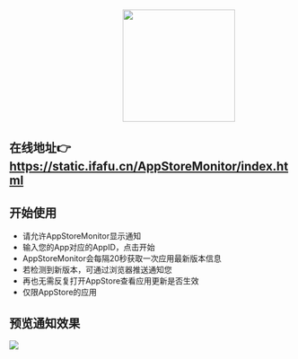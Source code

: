 <h1 align="center">
  <img src="http://www.zxlee.cn/AppStoreMonitorLogo.png" width="200" height="200" style="margin-left:100px"/>
</h1>  

## 在线地址👉 https://static.ifafu.cn/AppStoreMonitor/index.html

## 开始使用
* 请允许AppStoreMonitor显示通知
* 输入您的App对应的AppID，点击开始
* AppStoreMonitor会每隔20秒获取一次应用最新版本信息
* 若检测到新版本，可通过浏览器推送通知您
* 再也无需反复打开AppStore查看应用更新是否生效
* 仅限AppStore的应用

## 预览通知效果
![](http://www.zxlee.cn/AppStoreMonitorLogoDemo1.png)
